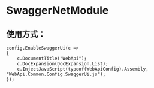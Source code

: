 # SwaggerNetModule
## 使用方式：
```
config.EnableSwaggerUi(c =>
{
    c.DocumentTitle("WebApi");
    c.DocExpansion(DocExpansion.List);
    c.InjectJavaScript(typeof(WebApiConfig).Assembly, "WebApi.Common.Config.SwaggerUi.js");
});
```
